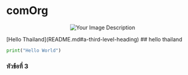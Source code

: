 # comOrg


<p align="center">
  <img src="https://github.com/jeena55/comOrg/assets/109953515/9c4cfad2-3dba-4dfc-8322-b11e0f2a4948" alt="Your Image Description">
</p>
[Hello Thailand](README.md#a-third-level-heading)
## hello thailand

```python
print("Hello World")
```
### หัวข้อที่ 3
